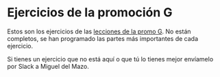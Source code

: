 # Ejercicios de la promoción G

Estos son los ejercicios de las [lecciones de la promo G](https://books.adalab.es/materiales-front-end-g/). No están completos, se han programado las partes más importantes de cada ejercicio.

Si tienes un ejercicio que no está aquí o que tú lo tienes mejor envíamelo por Slack a Miguel del Mazo.

